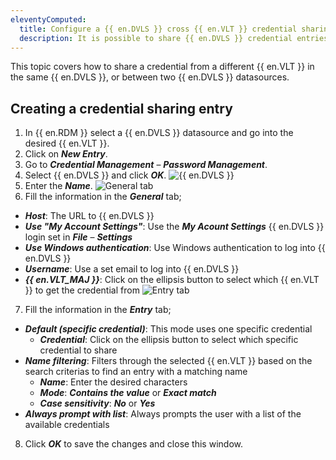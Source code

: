 ```yaml
---
eleventyComputed:
  title: Configure a {{ en.DVLS }} cross {{ en.VLT }} credential sharing entry
  description: It is possible to share {{ en.DVLS }} credential entries across different {{ en.VLT }}s or {{ en.DVLS }} datasources.
---
```

This topic covers how to share a credential from a different {{ en.VLT }} in the same {{ en.DVLS }}, or between two {{ en.DVLS }} datasources.

## Creating a credential sharing entry
1. In {{ en.RDM }} select a {{ en.DVLS }} datasource and go into the desired {{ en.VLT }}.
1. Click on ***New Entry***.
1. Go to ***Credential Management*** – ***Password Management***.
1. Select {{ en.DVLS }} and click ***OK***.
![{{ en.DVLS }}](https://cdnweb.devolutions.net/docs/docs_en_kb_KB0156.png)
1. Enter the ***Name***.
![General tab](https://cdnweb.devolutions.net/docs/docs_en_kb_KB0157.png)
1. Fill the information in the ***General*** tab;
  * ***Host***: The URL to {{ en.DVLS }}
  * ***Use "My Account Settings"***: Use the ***My Acount Settings*** {{ en.DVLS }} login set in ***File*** – ***Settings***
  * ***Use Windows authentication***: Use Windows authentication to log into {{ en.DVLS }}
  * ***Username***: Use a set email to log into {{ en.DVLS }}
  * ***{{ en.VLT_MAJ }}***: Click on the ellipsis button to select which {{ en.VLT }} to get the credential from
![Entry tab](https://cdnweb.devolutions.net/docs/docs_en_kb_KB0158.png)
7. Fill the information in the ***Entry*** tab;
  * ***Default (specific credential)***: This mode uses one specific credential
    * ***Credential***: Click on the ellipsis button to select which specific credential to share
  * ***Name filtering***: Filters through the selected {{ en.VLT }} based on the search criterias to find an entry with a matching name
    * ***Name***: Enter the desired characters
    * ***Mode***: ***Contains the value*** or ***Exact match***
    * ***Case sensitivity***: ***No*** or ***Yes***
  * ***Always prompt with list***: Always prompts the user with a list of the available credentials
8. Click ***OK*** to save the changes and close this window.
